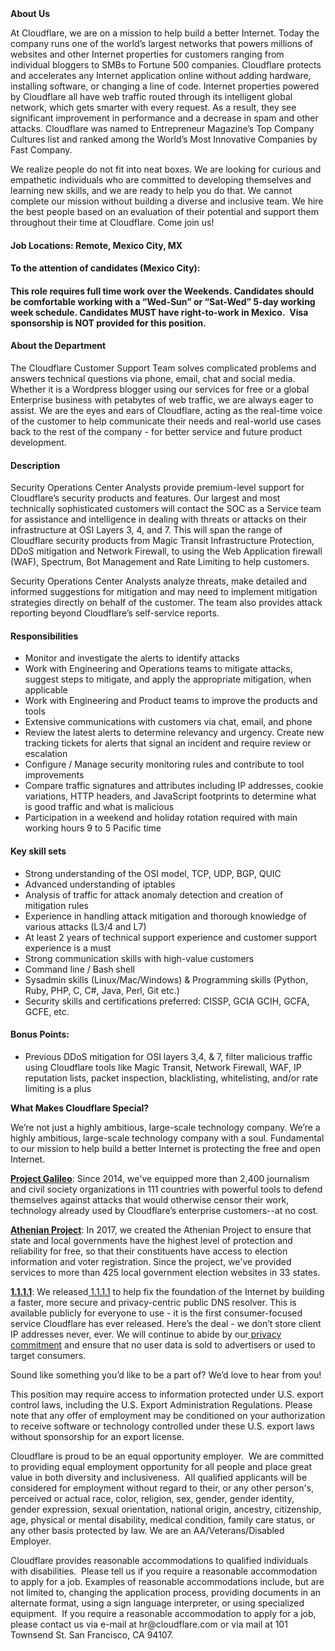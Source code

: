 <div class="content-intro">
	<div><strong>About Us</strong></div>
	<div>
		<p>At Cloudflare, we are on a mission to help build a better Internet. Today the company runs one of the world’s largest networks that powers millions of websites and other Internet properties for customers ranging from individual bloggers to SMBs to Fortune 500 companies. Cloudflare protects and accelerates any Internet application online without adding hardware, installing software, or changing a line of code. Internet properties powered by Cloudflare all have web traffic routed through its intelligent global network, which gets smarter with every request. As a result, they see significant improvement in performance and a decrease in spam and other attacks. Cloudflare was named to Entrepreneur Magazine’s Top Company Cultures list and ranked among the World’s Most Innovative Companies by Fast Company.&nbsp;</p>
		<p><span style="font-weight: 400;">We realize people do not fit into neat boxes. We are looking for curious and empathetic individuals who are committed to developing themselves and learning new skills, and we are ready to help you do that. We cannot complete our mission without building a diverse and inclusive team. We hire the best people based on an evaluation of their potential and support them throughout their time at Cloudflare. Come join us!&nbsp;</span></p>
	</div>
</div>
<h4><strong>Job Locations: Remote, Mexico City, MX</strong></h4>
<h4><strong>To the attention of candidates (Mexico City):&nbsp;</strong></h4>
<h4><strong>This role requires full time work over the Weekends. Candidates should be comfortable working with a “Wed-Sun” or “Sat-Wed” 5-day working week schedule. Candidates MUST have right-to-work in Mexico.&nbsp; Visa sponsorship is NOT provided for this position.</strong></h4>
<h4><strong>About the Department</strong></h4>
<p>The Cloudflare Customer Support Team solves complicated problems and answers technical questions via phone, email, chat and social media. Whether it is a Wordpress blogger using our services for free or a global Enterprise business with petabytes of web traffic, we are always eager to assist. We are the eyes and ears of Cloudflare, acting as the real-time voice of the customer to help communicate their needs and real-world use cases back to the rest of the company - for better service and future product development.</p>
<h4><strong>Description</strong></h4>
<p>Security Operations Center Analysts provide premium-level support for Cloudflare’s security products and features. Our largest and most technically sophisticated customers will contact the SOC as a Service team for assistance and intelligence in dealing with threats or attacks on their infrastructure at OSI Layers 3, 4, and 7. This will span the range of Cloudflare security products from Magic Transit Infrastructure Protection, DDoS mitigation and Network Firewall, to using the Web Application firewall (WAF), Spectrum, Bot Management and Rate Limiting to help customers.</p>
<p>Security Operations Center Analysts analyze threats, make detailed and informed suggestions for mitigation and may need to implement mitigation strategies directly on behalf of the customer. The team also provides attack reporting beyond Cloudflare’s self-service reports.</p>
<h4><strong>Responsibilities</strong></h4>
<ul>
	<li>Monitor and investigate the alerts to identify attacks</li>
	<li>Work with Engineering and Operations teams to mitigate attacks, suggest steps to mitigate, and apply the appropriate mitigation, when applicable</li>
	<li>Work with Engineering and Product teams to improve the products and tools</li>
	<li>Extensive communications with customers via chat, email, and phone&nbsp;</li>
	<li>Review the latest alerts to determine relevancy and urgency. Create new tracking tickets for alerts that signal an incident and require review or escalation</li>
	<li>Configure / Manage security monitoring rules and contribute to tool improvements</li>
	<li>Compare traffic signatures and attributes including IP addresses, cookie variations, HTTP headers, and JavaScript footprints to determine what is good traffic and what is malicious</li>
	<li>Participation in a weekend and holiday rotation required with main working hours 9 to 5 Pacific time&nbsp;</li>
</ul>
<h4><strong>Key skill sets</strong></h4>
<ul>
	<li>Strong understanding of the OSI model, TCP, UDP, BGP, QUIC</li>
	<li>Advanced understanding of iptables</li>
	<li>Analysis of traffic for attack anomaly detection and creation of mitigation rules</li>
	<li>Experience in handling attack mitigation and thorough knowledge of various attacks (L3/4 and L7)</li>
	<li>At least 2 years of technical support experience and customer support experience is a must</li>
	<li>Strong communication skills with high-value customers&nbsp;</li>
	<li>Command line / Bash shell</li>
	<li>Sysadmin skills (Linux/Mac/Windows) &amp; Programming skills (Python, Ruby, PHP, C, C#, Java, Perl, Git etc.)</li>
	<li>Security skills and certifications preferred: CISSP, GCIA GCIH, GCFA, GCFE, etc.</li>
</ul>
<h4>Bonus Points:</h4>
<ul>
	<li>Previous DDoS mitigation for OSI layers 3,4, &amp; 7, filter malicious traffic using Cloudflare tools like Magic Transit, Network Firewall, WAF, IP reputation lists, packet inspection, blacklisting, whitelisting, and/or rate limiting is a plus</li>
</ul>
<div class="content-conclusion">
	<p><strong>What Makes Cloudflare Special?</strong></p>
	<p><span style="font-weight: 400;">We’re not just a highly ambitious, large-scale technology company. We’re a highly ambitious, large-scale technology company with a soul. Fundamental to our mission to help build a better Internet is protecting the free and open Internet.</span></p>
	<p><a href="https://blog.cloudflare.com/protecting-free-expression-online/"><strong>Project Galileo</strong></a><span style="font-weight: 400;">: Since 2014, we've equipped more than 2,400 journalism and civil society organizations in 111 countries with powerful tools to defend themselves against attacks that would otherwise censor their work, technology already used by Cloudflare’s enterprise customers--at no cost.</span></p>
	<p><strong><a href="https://www.cloudflare.com/athenian/">Athenian Project</a></strong><span style="font-weight: 400;">: In 2017, we created the Athenian Project to ensure that state and local governments have the highest level of protection and reliability for free, so that their constituents have access to election information and voter registration. Since the project, we've provided services to more than 425 local government election websites in 33 states.</span></p>
	<p><a href="https://1.1.1.1/"><strong>1.1.1.1</strong></a><span style="font-weight: 400;">: We released</span><a href="https://1.1.1.1/"> <span style="font-weight: 400;">1.1.1.1</span></a><span style="font-weight: 400;"> to help fix the foundation of the Internet by building a faster, more secure and privacy-centric public DNS resolver. This is available publicly for everyone to use - it is the first consumer-focused service Cloudflare has ever released. Here’s the deal - we don’t store client IP addresses never, ever. We will continue to abide by our</span><a href="https://developers.cloudflare.com/1.1.1.1/privacy/public-dns-resolver"> privacy commitment</a><span style="font-weight: 400;"> and ensure that no user data is sold to advertisers or used to target consumers.</span></p>
	<p><span style="font-weight: 400;">Sound like something you’d like to be a part of? We’d love to hear from you!</span></p>
	<p><span style="font-weight: 400;">This position may require access to information protected under U.S. export control laws, including the U.S. Export Administration Regulations. Please note that any offer of employment may be conditioned on your authorization to receive software or technology controlled under these U.S. export laws without sponsorship for an export license.</span></p>
	<p><span style="font-weight: 400;">Cloudflare is proud to be an equal opportunity employer. &nbsp;We are committed to providing equal employment opportunity for all people and place great value in both diversity and inclusiveness. &nbsp;All qualified applicants will be considered for employment without regard to their, or any other person's, perceived or actual</span> <span style="font-weight: 400;">race, color, religion, sex, gender, gender identity, gender expression, sexual orientation, national origin, ancestry, citizenship, age, physical or mental disability, medical condition, family care status, or any other basis protected by law. </span><span style="font-weight: 400;">We are an AA/Veterans/Disabled Employer.</span></p>
	<p><span style="font-weight: 400;">Cloudflare provides reasonable accommodations to qualified individuals with disabilities. &nbsp;Please tell us if you require a reasonable accommodation to apply for a job. Examples of reasonable accommodations include, but are not limited to, changing the application process, providing documents in an alternate format, using a sign language interpreter, or using specialized equipment. &nbsp;If you require a reasonable accommodation to apply for a job, please contact us via e-mail at </span><span style="font-weight: 400;">hr@cloudflare.com</span><span style="font-weight: 400;"> or via mail at 101 Townsend St. San Francisco, CA 94107.</span></p>
</div>